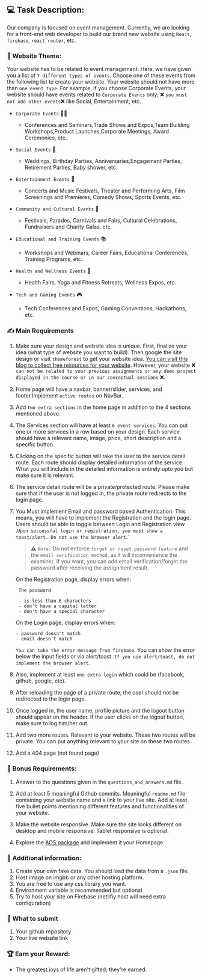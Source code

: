 ## :computer: Task Description:

Our company is focused on event management. Currently, we are looking for a front-end web developer to build our brand new website using `React`, `firebase`, `react router`, etc.

### 🧮 Website Theme:

Your website has to be related to event management. Here, we have given you a list of `7 different types of events`. Choose one of these events from the following list to create your website. Your website should not have more than `one event type`. For example, if you choose Corporate Events, your website should have events related to `Corporate Events` only; :x: `you must not add other events`:x: like Social, Entertainment, etc.

- `Corporate Events` :office_worker:

  - Conferences and Seminars,Trade Shows and Expos,Team Building Workshops,Product Launches,Corporate Meetings, Award Ceremonies, etc.

- `Social Events` :birthday:

  - Weddings, Birthday Parties, Anniversaries,Engagement Parties, Retirement Parties, Baby shower, etc.

- `Entertainment Events` :guitar:

  - Concerts and Music Festivals, Theater and Performing Arts, Film Screenings and Premieres, Comedy Shows, Sports Events, etc.

- `Community and Cultural Events` :circus_tent:

  - Festivals, Parades, Carnivals and Fairs, Cultural Celebrations, Fundraisers and Charity Galas, etc.

- `Educational and Training Events` :books:

  - Workshops and Webinars, Career Fairs, Educational Conferences, Training Programs, etc.

- `Health and Wellness Events` :hospital:

  - Health Fairs, Yoga and Fitness Retreats, Wellness Expos, etc.

- `Tech and Gaming Events` :video_game:

  - Tech Conferences and Expos, Gaming Conventions, Hackathons, etc.

### :writing_hand: Main Requirements

1.  Make sure your design and website idea is unique. First, finalize your idea (what type of website you want to build). Then google the site design or visit `themeforest` to get your website idea. [You can visit this blog to collect free resources for your website](https://bootcamp.uxdesign.cc/free-images-and-resources-collection-for-website-c77f2fc46ce5). However, your website :x: `can not be related to your previous assignments or any demo project displayed in the course or in our conceptual sessions` :x:.

2.  Home page will have a navbar, banner/slider, services, and footer.Implement `active routes` on NavBar.

3.  Add `two extra sections` in the home page in addition to the 4 sections mentioned above.

4.  The Services section will have at least `6 event services`. You can put one or more services in a row based on your design. Each service should have a relevant name, image, price, short description and a specific button.

5.  Clicking on the specific button will take the user to the service detail route. Each route should display detailed information of the service. What you will include in the detailed information is entirely upto you but make sure it is relevant.

6.  The service detail route will be a private/protected route. Please make sure that if the user is not logged in, the private route redirects to the login page.

7.  You Must implement Email and password based Authentication. This means, you will have to implement the Registration and the login page. Users should be able to toggle between Login and Registration view .`Upon successful login or registration, you must show a toast/alert. Do not use the browser alert`.`

    > :warning: `Note:` Do not enforce `forget or reset password feature` and the `email verification method`, as it will inconvenience the examiner. If you want, you can add email verification/forget the password after receiving the assignment result.

    On the Registration page, display errors when:

         The password

         - is less than 6 characters
         - don't have a capital letter
         - don't have a special character

    On the Login page, display errors when:

        - password doesn't match
        - email doesn't match

    `You can take the error message from firebase`. You can show the error below the input fields or via alert/toast. `If you use alert/toast, do not implement the browser alert`.

8.  Also, implement at least `one extra login` which could be (facebook, github, google, etc).

9.  After reloading the page of a private route, the user should not be redirected to the login page.

10. Once logged in, the user name, profile picture and the logout button should appear on the header. If the user clicks on the logout button, make sure to log him/her out.

11. Add two more routes. Relevant to your website. These two routes will be private. You can put anything relevant to your site on these two routes.

12. Add a 404 page (not found page)

### :gift: Bonus Requirements:

1. Answer to the questions given in the `questions_and_answers.md` file.

2. Add at least 5 meaningful Github commits. Meaningful `readme.md` file containing your website name and a link to your live site. Add at least five bullet points mentioning different features and functionalities of your website.

3. Make the website responsive. Make sure the site looks different on desktop and mobile responsive. Tablet responsive is optional.

4. Explore the [AOS package](https://www.npmjs.com/package/aos) and implement it your Homepage.

### :scroll: Additional information:

1. Create your own fake data. You should load the data from a `.json` file.
2. Host image on imgbb or any other hosting platform.
3. You are free to use any css library you want.
4. Environment variable is recommended but optional
5. Try to host your site on Firebase (netlifiy host will need extra configuration)

### :pushpin: What to submit

1. Your github repository
2. Your live website link

### :trophy: Earn your Reward:

- The greatest joys of life aren't gifted; they're earned.
